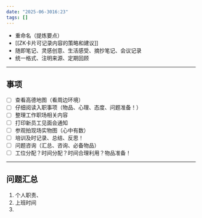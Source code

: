 ```yaml
---
date: "2025-06-3016:23"
tags: []
---
```

- 重命名（提炼要点）
- [[ZK卡片可记录内容的策略和建议]]
- 随即笔记、灵感创意、生活感受、摘抄笔记、会议记录
- 统一格式、注明来源、定期回顾
---
## 事项 
- [ ] 查看高德地图（看周边环境）
- [ ] 仔细阅读入职事项（物品、心理、态度、问题准备！）
- [ ] 整理工作职场相关内容 
- [ ] 打印新员工见面会通知 
- [ ] 参观拍现场实物图（心中有数）
- [ ] 培训及时记录、总结、反思！
- [ ] 问题咨询（汇总、咨询、必备物品）
- [ ] 工位分配？时间分配？时间合理利用？物品准备！

---
## 问题汇总 
1. 个人职责、
2. 上班时间 
3. 

